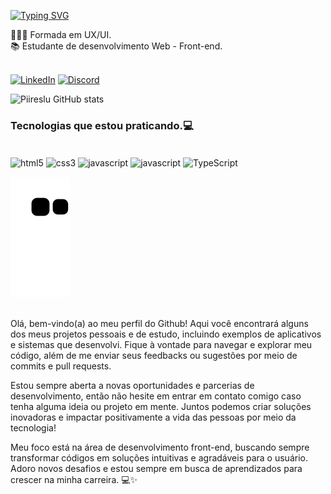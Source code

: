 <a href="https://github.com/DenverCoder1/readme-typing-svg"><img src="https://readme-typing-svg.demolab.com?font=Exo+2&size=25&pause=1000&color=F515F7&width=435&lines=Ol%C3%A1!+Sou+a+Luciana+Pires+%E2%9C%8C%F0%9F%8F%BE" alt="Typing SVG" /></a>
<div>
👩🏾‍🎓 Formada em UX/UI.<br/>
📚 Estudante de desenvolvimento Web - Front-end.<br/>
</div><br/>

[![LinkedIn](https://img.shields.io/badge/LinkedIn-0077B5?style=for-the-badge&logo=linkedin&logoColor=white)](https://www.linkedin.com/in/-lucianapires)
[![Discord](https://img.shields.io/badge/Discord-7289DA?style=for-the-badge&logo=discord&logoColor=white)](https://discord.com/channels/piireslu#9988)

![Piireslu GitHub stats](https://github-readme-stats.vercel.app/api?username=piireslu&show_icons=true&theme=radical)

### Tecnologias que estou praticando.💻

<div style="display: inline_block"><br/>

 <img align="center" alt="html5" src="https://img.shields.io/badge/HTML5-E34F26?style=for-the-badge&logo=html5&logoColor=white"/>
<img align="center" alt="css3" src="https://img.shields.io/badge/CSS3-1572B6?style=for-the-badge&logo=css3&logoColor=white"/>
<img align="center" alt="javascript" src="https://img.shields.io/badge/JavaScript-F7DF1E?style=for-the-badge&logo=javascript&logoColor=black"/>
<img align="center" alt="javascript" src="https://img.shields.io/badge/TypeScript-007ACC?style=for-the-badge&logo=typescript&logoColor=white"/>
<img align="center" alt="TypeScript" src="https://img.shields.io/badge/React-20232A?style=for-the-badge&logo=react&logoColor=61DAFB"/>


![Snake animation](https://github.com/rafaballerini/rafaballerini/blob/output/github-contribution-grid-snake.svg)
</div><br/>
Olá, bem-vindo(a) ao meu perfil do Github! Aqui você encontrará alguns dos meus projetos pessoais e de estudo, incluindo exemplos de aplicativos e sistemas que desenvolvi. Fique à vontade para navegar e explorar meu código, além de me enviar seus feedbacks ou sugestões por meio de commits e pull requests.

Estou sempre aberta a novas oportunidades e parcerias de desenvolvimento, então não hesite em entrar em contato comigo caso tenha alguma ideia ou projeto em mente. Juntos podemos criar soluções inovadoras e impactar positivamente a vida das pessoas por meio da tecnologia!

Meu foco está na área de desenvolvimento front-end, buscando sempre transformar códigos em soluções intuitivas e agradáveis para o usuário. 
Adoro novos desafios e estou sempre em busca de aprendizados para crescer na minha carreira. 💻✨
